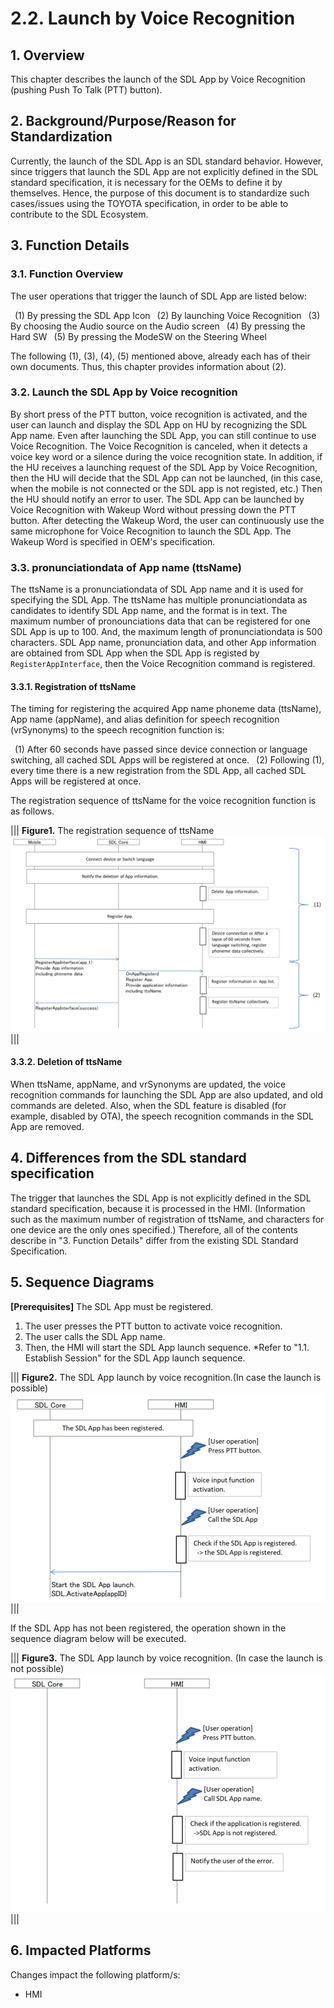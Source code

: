 # 2.2. Launch by Voice Recognition

## 1. Overview
This chapter describes the launch of the SDL App by Voice Recognition (pushing Push To Talk (PTT) button).

## 2. Background/Purpose/Reason for Standardization
Currently, the launch of the SDL App is an SDL standard behavior. However, since triggers that launch the SDL App are not explicitly defined in the SDL standard specification, it is necessary for the OEMs to define it by themselves. Hence, the purpose of this document is to standardize such cases/issues using the TOYOTA specification, in order to be able to contribute to the SDL Ecosystem.

## 3. Function Details
### 3.1. Function Overview
The user operations that trigger the launch of SDL App are listed below:

&ensp;(1) By pressing the SDL App Icon
&ensp;(2) By launching Voice Recognition
&ensp;(3) By choosing the Audio source on the Audio screen
&ensp;(4) By pressing the Hard SW
&ensp;(5) By pressing the ModeSW on the Steering Wheel

The following (1), (3), (4), (5) mentioned above, already each has of their own documents. Thus, this chapter provides information about (2).

### 3.2. Launch the SDL App by Voice recognition
By short press of the PTT button, voice recognition is activated, and the user can launch and display the SDL App on HU by recognizing the SDL App name. Even after launching the SDL App, you can still continue to use Voice Recognition. The Voice Recognition is canceled, when it detects a voice key word or a silence during the voice recognition state. In addition, if the HU receives a launching request of the SDL App by Voice Recognition, then the HU will decide that the SDL App can not be launched, (in this case, when the mobile is not connected or the SDL app is not registed, etc.) Then the HU should notify an error to user.
The SDL App can be launched by Voice Recognition with Wakeup Word without pressing down the PTT button. After detecting the Wakeup Word, the user can continuously use the same microphone for Voice Recognition to launch the SDL App. The Wakeup Word is specified in OEM's specification.


### 3.3. pronunciationdata of App name (ttsName)
The ttsName is a pronunciationdata of SDL App name and it is used for specifying the SDL App. The ttsName has multiple pronunciationdata as candidates to identify SDL App name, and the format is in text. The maximum number of pronounciations data that can be registered for one SDL App is up to 100. And, the maximum length of pronunciationdata is 500 characters. SDL App name, pronunciation data, and other App information are obtained from SDL App when the SDL App is registed by `RegisterAppInterface`, then the Voice Recognition command is registered.


#### 3.3.1. Registration of ttsName
The timing for registering the acquired App name phoneme data (ttsName), App name (appName), and alias definition for speech recognition (vrSynonyms) to the speech recognition function is:

&ensp;(1) After 60 seconds have passed since device connection or language switching, all cached SDL Apps will be registered at once.
&ensp;(2) Following (1), every time there is a new registration from the SDL App, all cached SDL Apps will be registered at once.

The registration sequence of ttsName for the voice recognition function is as follows.

|||
**Figure1.** The registration sequence of ttsName
![Figure1_The_registration_sequence_of_ttsName.png](./assets/Figure1_The_registration_sequence_of_ttsName.png)
|||

#### 3.3.2. Deletion of ttsName
When ttsName, appName, and vrSynonyms are updated, the voice recognition commands for launching the SDL App are also updated, and old commands are deleted. Also, when the SDL feature is disabled (for example, disabled by OTA), the speech recognition commands in the SDL App are removed.

## 4. Differences from the SDL standard specification
The trigger that launches the SDL App is not explicitly defined in the SDL standard specification, because it is processed in the HMI. (Information such as the maximum number of registration of ttsName, and characters for one device are the only ones specified.) Therefore, all of the contents describe in "3. Function Details" differ from the existing SDL Standard Specification.

## 5. Sequence Diagrams
**[Prerequisites]**
The SDL App must be registered.

1. The user presses the PTT button to activate voice recognition.
2. The user calls the SDL App name.
3. Then, the HMI will start the SDL App launch sequence.
*Refer to "1.1. Establish Session" for the SDL App launch sequence.

|||
**Figure2.** The SDL App launch by voice recognition.(In case the launch is possible)
![Figure2_The_SDLApp_launch_is_ok.png](./assets/Figure2_The_SDLApp_launch_is_ok.png)
|||

If the SDL App has not been registered, the operation shown in the sequence diagram below will be executed.

|||
**Figure3.** The SDL App launch by voice recognition. (In case the launch is not possible)
![Figure3_The_SDLApp_launch_is_ng.png](./assets/Figure3_The_SDLApp_launch_is_ng.png)
|||

## 6. Impacted Platforms
Changes impact the following platform/s:
- HMI